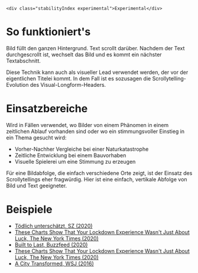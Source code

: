 ```html|span-1,no-source,plain
<div class="stabilityIndex experimental">Experimental</div>
```

# So funktioniert's
Bild füllt den ganzen Hintergrund. Text scrollt darüber. Nachdem der Text durchgescrollt ist, wechselt das Bild und es kommt ein nächster Textabschnitt. 

Diese Technik kann auch als visueller Lead verwendet werden, der vor der eigentlichen Titelei kommt. In dem Fall ist es sozusagen die Scrollytelling-Evolution des Visual-Longform-Headers.

# Einsatzbereiche
Wird in Fällen verwendet, wo Bilder von einem Phänomen in einem zeitlichen Ablauf vorhanden sind oder wo ein stimmungsvoller Einstieg in ein Thema gesucht wird: 

- Vorher-Nachher Vergleiche bei einer Naturkatastrophe
- Zeitliche Entwicklung bei einem Bauvorhaben
- Visuelle Spielerei um eine Stimmung zu erzeugen

Für eine Bildabfolge, die einfach verschiedene Orte zeigt, ist der Einsatz des Scrollytellings eher fragwürdig. Hier ist eine einfach, vertikale Abfolge von Bild und Text geeigneter. 

# Beispiele 
- [Tödlich unterschätzt, SZ (2020)](https://projekte.sueddeutsche.de/artikel/wissen/coronavirus-uebersterblichkeit-e350658/)
- [These Charts Show That Your Lockdown Experience Wasn't Just About Luck, The New York Times (2020)](https://www.nytimes.com/interactive/2021/03/11/opinion/covid-inequality-race-gender.html)
- [Built to Last, Buzzfeed (2020)](https://www.nytimes.com/interactive/2018/01/27/technology/social-media-bots.html)
- [These Charts Show That Your Lockdown Experience Wasn't Just About Luck, The New York Times (2020)](https://www.buzzfeednews.com/article/meghara/china-new-internment-camps-xinjiang-uighurs-muslims)
- [A City Transformed, WSJ (2016)](http://graphics.wsj.com/rio-city/)
